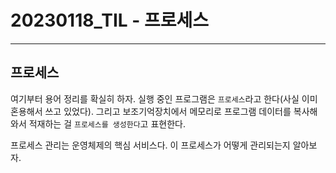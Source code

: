 # 20230118_TIL - 프로세스

---

## 프로세스

여기부터 용어 정리를 확실히 하자. 실행 중인 프로그램은 `프로세스`라고 한다(사실 이미 혼용해서 쓰고 있었다). 그리고 보조기억장치에서 메모리로 프로그램 데이터를 복사해와서 적재하는 걸 `프로세스를 생성한다`고 표현한다.

프로세스 관리는 운영체제의 핵심 서비스다. 이 프로세스가 어떻게 관리되는지 알아보자.
